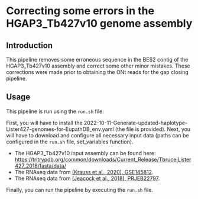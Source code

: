 # Correcting some errors in the HGAP3_Tb427v10 genome assembly

## Introduction

This pipeline removes some erroneous sequence in the BES2 contig of the HGAP3_Tb427v10 assembly and correct some other minor mistakes. 
These corrections were made prior to obtaining the ONt reads for the gap closing pipeline.

## Usage

This pipeline is run using the `run.sh` file.

First, you will have to install the 2022-10-11-Generate-updated-haplotype-Lister427-genomes-for-EupathDB_env.yaml (the file is provided). 
Next, you will have to download and configure all necessary input data (paths can be configured in the `run.sh` file, set_variables function). 
- The HGAP3_Tb427v10 input assembly can be found here: https://tritrypdb.org/common/downloads/Current_Release/TbruceiLister427_2018/fasta/data/
- The RNAseq data from [(Krauss et al., 2020), GSE145812](https://www.ncbi.nlm.nih.gov/geo/query/acc.cgi?acc=GSE145812).
- The RNAseq data from [(Jeacock et al., 2018), PRJEB22797](https://www.ebi.ac.uk/ena/browser/view/PRJEB22797).


Finally, you can run the pipeline by executing the `run.sh` file.